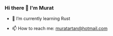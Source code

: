 ### Hi there 👋 I'm Murat



- 🌱 I’m currently learning Rust



- 📫 How to reach me: muratartan@hotmail.com


